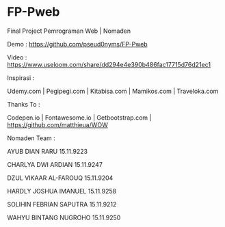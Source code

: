 # FP-Pweb
Final Project Pemrograman Web | Nomaden

Demo : https://github.com/pseud0nyms/FP-Pweb

Video : https://www.useloom.com/share/dd294e4e390b486fac17715d76d21ec1

Inspirasi :

Udemy.com | 
Pegipegi.com | 
Kitabisa.com | 
Mamikos.com | 
Traveloka.com


Thanks To :

Codepen.io | 
Fontawesome.io | 
Getbootstrap.com | 
https://github.com/matthieua/WOW


Nomaden Team :

AYUB DIAN RARU					15.11.9223

CHARLYA DWI ARDIAN				    15.11.9247

DZUL VIKAAR AL-FAROUQ				  15.11.9204

HARDLY JOSHUA IMANUEL			    15.11.9258 

SOLIHIN FEBRIAN SAPUTRA 			15.11.9212

WAHYU BINTANG NUGROHO         15.11.9250

